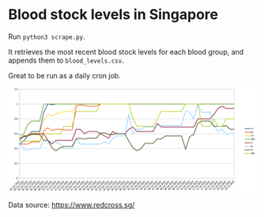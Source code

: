 # Blood stock levels in Singapore

Run `python3 scrape.py`.

It retrieves the most recent blood stock levels for each blood group,
and appends them to `blood_levels.csv`.

Great to be run as a daily cron job.

![Historical trend for blood levels, from 02 Jun 2020 to 24 Jul 2020](trend.png)

Data source: https://www.redcross.sg/
